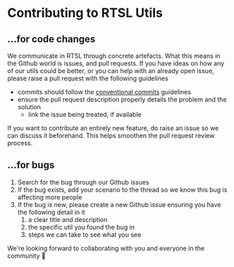 # Contributing to RTSL Utils

## …for code changes

We communicate in RTSL through concrete artefacts. What this means in the Github world is issues, and pull requests. If you have ideas on how any of our utils could be better, or you can help with an already open issue, please raise a pull request with the following guidelines

- commits should follow the [conventional commits](https://www.conventionalcommits.org) guidelines
- ensure the pull request description properly details the problem and the solution
    - link the issue being treated, if available

If you want to contribute an entirely new feature, do raise an issue so we can discuss it beforehand. This helps smoothen the pull request review process.

## …for bugs

1. Search for the bug through our Github issues
1. If the bug exists, add your scenario to the thread so we know this bug is affecting more people
1. If the bug is new, please create a new Github issue ensuring you have the following detail in it
    1. a clear title and description
    1. the specific util you found the bug in
    1. steps we can take to see what you see

We're looking forward to collaborating with you and everyone in the community :rocket:
